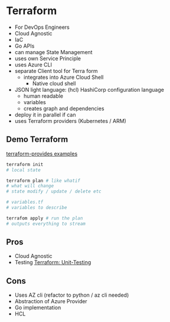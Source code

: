 # Terraform

- For DevOps Engineers
- Cloud Agnostic
- IaC
- Go APIs
- can manage State Management
- uses own Service Principle
- uses Azure CLI
- separate Client tool for Terra form
  - integrates into Azure Cloud Shell
    - Native cloud shell
- JSON light language: (hcl) HashiCorp configuration language
  - human readable
  - variables
  - creates graph and dependencies
- deploy it in parallel if can
- uses Terraform providers (Kubernetes / ARM)

## Demo Terraform

[terraform-provides examples](github.com/terraform-provides/terraform-provider-azurerm/examples)

```bash
terraform init
# local state

terraform plan # like whatif
# what will change
# state modify / update / delete etc

# variables.tf
# variables to describe

terrafom apply # run the plan
# outputs everything to stream
```

## Pros

- Cloud Agnostic
- Testing [Terraform: Unit-Testing](https://www.terraform.io/docs/extend/testing/unit-testing.html)

## Cons

- Uses AZ cli (refactor to python / az cli needed)
- Abstraction of Azure Provider
- Go implementation
- HCL
